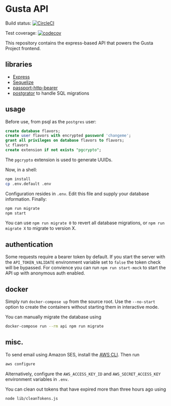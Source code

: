 # Gusta API

Build status: [![CircleCI](https://circleci.com/gh/mixnjuice/api/tree/master.svg?style=svg)](https://circleci.com/gh/mixnjuice/api/tree/master)

Test coverage: [![codecov](https://codecov.io/gh/mixnjuice/api/branch/master/graph/badge.svg)](https://codecov.io/gh/mixnjuice/api)

This repository contains the express-based API that powers the Gusta Project frontend.

## libraries

- [Express](https://expressjs.com/)
- [Sequelize](http://docs.sequelizejs.com/)
- [passport-http-bearer](https://github.com/jaredhanson/passport-http-bearer)
- [postgrator](https://github.com/rickbergfalk/postgrator) to handle SQL migrations

## usage

Before use, from psql as the `postgres` user:

```sql
create database flavors;
create user flavors with encrypted password 'changeme';
grant all privileges on database flavors to flavors;
\c flavors
create extension if not exists "pgcrypto";
```

The `pgcrypto` extension is used to generate UUIDs.

Now, in a shell:

```sh
npm install
cp .env.default .env
```

Configuration resides in `.env`. Edit this file and supply your database information. Finally:

```sh
npm run migrate
npm start
```

You can use `npm run migrate 0` to revert all database migrations, or `npm run migrate X` to migrate to version X.

## authentication

Some requests require a bearer token by default. If you start the server with the `API_TOKEN_VALIDATE` environment variable set to `false` the token check will be bypassed. For convience you can run `npm run start-mock` to start the API up with anonymous auth enabled.

## docker

Simply run `docker-compose up` from the source root. Use the `--no-start` option to create the containers without starting them in interactive mode.

You can manually migrate the database using

```sh
docker-compose run --rm api npm run migrate
```

## misc.

To send email using Amazon SES, install the [AWS CLI](https://docs.aws.amazon.com/cli/latest/userguide/cli-chap-install.html). Then run

```sh
aws configure
```

Alternatively, configure the `AWS_ACCESS_KEY_ID` and `AWS_SECRET_ACCESS_KEY` environment variables in `.env`.

You can clean out tokens that have expired more than three hours ago using

```sh
node lib/cleanTokens.js
```
